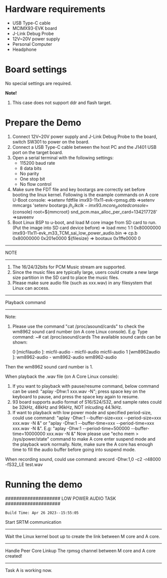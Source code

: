 Hardware requirements
=====================
- USB Type-C cable
- MCIMX93-EVK board
- J-Link Debug Probe
- 12V~20V power supply
- Personal Computer
- Headphone

Board settings
============
No special settings are required.

**Note!**
1.  This case does not support ddr and flash target.

Prepare the Demo
================
1.  Connect 12V~20V power supply and J-Link Debug Probe to the board, switch SW301 to power on the board.
2.  Connect a USB Type-C cable between the host PC and the J1401 USB port on the target board.
3.  Open a serial terminal with the following settings:
    - 115200 baud rate
    - 8 data bits
    - No parity
    - One stop bit
    - No flow control
4.  Make sure the FDT file and key bootargs are correctly set before booting the linux kernel. Following is the example commands on A core U-Boot console:
    =>setenv fdtfile imx93-11x11-evk-rpmsg.dtb
    =>setenv mmcargs 'setenv bootargs ${jh_clk} clk-imx93.mcore_booted console=${console} root=${mmcroot} snd_pcm.max_alloc_per_card=134217728'
    =>saveenv
5.  Boot Linux BSP to u-boot, and load M core image from SD card to run. (Put the image into SD card device before)
    => load mmc 1:1 0x80000000 imx93-11x11-evk_m33_TCM_sai_low_power_audio.bin
    => cp.b 0x80000000 0x201e0000 ${filesize}
    => bootaux 0x1ffe0000 0

******************
NOTE
******************
1.  The 16/24/32bits for PCM Music stream are supported.
2.  Since the music files are typically large, users could create a new large size partition in the SD card to place the music files.
3.  Please make sure audio file (such as xxx.wav) in any filesystem that Linux can access.

******************
Playback command
******************
Note:
1. Please use the command "cat /proc/asound/cards" to check the wm8962 sound card number (on A core Linux console).
E.g: Type command:
        ~# cat /proc/asound/cards
     The available sound cards can be shown:

     0 [micfilaudio    ]: micfil-audio - micfil-audio
                          micfil-audio
     1 [wm8962audio    ]: wm8962-audio - wm8962-audio
                          wm8962-audio

Then the wm8962 sound card number is 1.

When playback the .wav file (on A Core Linux console):
1.  If you want to playback with pause/resume command, below command can be used:
      "aplay -Dhw:1 xxx.wav -N";
    press space key on the keyboard to pause, and press the space key again to resume.
2.  93 board supports audio format of S16/S24/S32, and sample rates could be 32kHz, 48kHz and 96kHz, NOT inlcuding 44.1kHz.
3.  If want to playback with low power mode and specified period-size, could use command:
      "aplay -Dhw:1 --buffer-size=xxx --period-size=xxx xxx.wav -N &" or
      "aplay -Dhw:1 --buffer-time=xxx --period-time=xxx xxx.wav -N &".
    E.g: "aplay -Dhw:1 --period-time=500000 --buffer-time=10000000 xxx.wav -N &"
    Now please use "echo mem > /sys/power/state" command to make A core enter suspend mode and the playback work normally.
    Note, make sure the A core has enough time to fill the audio buffer before going into suspend mode.

When recording sound, could use command:
       arecord -Dhw:1,0 -c2 -r48000 -fS32_LE test.wav

Running the demo
================

####################  LOW POWER AUDIO TASK ####################

	Build Time: Apr 26 2023--15:55:05
Start SRTM communication
********************************
 Wait the Linux kernel boot up to create the link between M core and A core.

********************************
Handle Peer Core Linkup
The rpmsg channel between M core and A core created!
********************************


Task A is working now.




